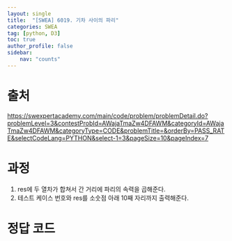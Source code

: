 ```yaml
---
layout: single
title:  "[SWEA] 6019. 기차 사이의 파리"
categories: SWEA
tag: [python, D3]
toc: true
author_profile: false
sidebar:
    nav: "counts"
---
```


# 출처
<https://swexpertacademy.com/main/code/problem/problemDetail.do?problemLevel=3&contestProbId=AWajaTmaZw4DFAWM&categoryId=AWajaTmaZw4DFAWM&categoryType=CODE&problemTitle=&orderBy=PASS_RATE&selectCodeLang=PYTHON&select-1=3&pageSize=10&pageIndex=7>


  
  
# 과정
1. res에 두 열차가 합쳐서 간 거리에 파리의 속력을 곱해준다.
2. 테스트 케이스 번호와 res를 소숫점 아래 10째 자리까지 출력해준다.





# 정답 코드
<script src="https://gist.github.com/kghees/f92a80a0af83a1fd89f2a5faa6adffbe.js"></script>